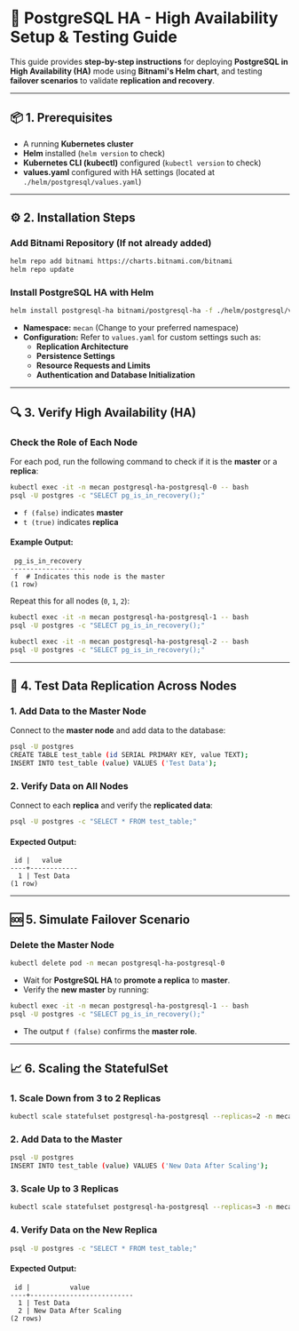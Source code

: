 # 🚀 PostgreSQL HA - High Availability Setup & Testing Guide

This guide provides **step-by-step instructions** for deploying **PostgreSQL in High Availability (HA)** mode using **Bitnami's Helm chart**, and testing **failover scenarios** to validate **replication and recovery**.

---

## 📦 **1. Prerequisites**

- A running **Kubernetes cluster**
- **Helm** installed (`helm version` to check)
- **Kubernetes CLI (kubectl)** configured (`kubectl version` to check)
- **values.yaml** configured with HA settings (located at `./helm/postgresql/values.yaml`)

---

## ⚙️ **2. Installation Steps**

### **Add Bitnami Repository (If not already added)**

```sh
helm repo add bitnami https://charts.bitnami.com/bitnami
helm repo update
```

### **Install PostgreSQL HA with Helm**

```sh
helm install postgresql-ha bitnami/postgresql-ha -f ./helm/postgresql/values.yaml -n mecan
```

- **Namespace:** `mecan` (Change to your preferred namespace)
- **Configuration:** Refer to `values.yaml` for custom settings such as:
  - **Replication Architecture**
  - **Persistence Settings**
  - **Resource Requests and Limits**
  - **Authentication and Database Initialization**

---

## 🔍 **3. Verify High Availability (HA)**

### **Check the Role of Each Node**

For each pod, run the following command to check if it is the **master** or a **replica**:

```sh
kubectl exec -it -n mecan postgresql-ha-postgresql-0 -- bash
psql -U postgres -c "SELECT pg_is_in_recovery();"
```

- `f (false)` indicates **master**
- `t (true)` indicates **replica**

#### **Example Output:**

```plaintext
 pg_is_in_recovery 
-------------------
 f  # Indicates this node is the master
(1 row)
```

Repeat this for all nodes (`0`, `1`, `2`):

```sh
kubectl exec -it -n mecan postgresql-ha-postgresql-1 -- bash
psql -U postgres -c "SELECT pg_is_in_recovery();"

kubectl exec -it -n mecan postgresql-ha-postgresql-2 -- bash
psql -U postgres -c "SELECT pg_is_in_recovery();"
```

---

## 🧪 **4. Test Data Replication Across Nodes**

### **1. Add Data to the Master Node**

Connect to the **master node** and add data to the database:

```sh
psql -U postgres
CREATE TABLE test_table (id SERIAL PRIMARY KEY, value TEXT);
INSERT INTO test_table (value) VALUES ('Test Data');
```

### **2. Verify Data on All Nodes**

Connect to each **replica** and verify the **replicated data**:

```sh
psql -U postgres -c "SELECT * FROM test_table;"
```

#### **Expected Output:**

```plaintext
 id |   value   
----+------------
  1 | Test Data
(1 row)
```

---

## 🆘 **5. Simulate Failover Scenario**

### **Delete the Master Node**

```sh
kubectl delete pod -n mecan postgresql-ha-postgresql-0
```

- Wait for **PostgreSQL HA** to **promote a replica** to **master**.
- Verify the **new master** by running:

```sh
kubectl exec -it -n mecan postgresql-ha-postgresql-1 -- bash
psql -U postgres -c "SELECT pg_is_in_recovery();"
```

- The output `f (false)` confirms the **master role**.

---

## 📈 **6. Scaling the StatefulSet**

### **1. Scale Down from 3 to 2 Replicas**

```sh
kubectl scale statefulset postgresql-ha-postgresql --replicas=2 -n mecan
```

### **2. Add Data to the Master**

```sh
psql -U postgres
INSERT INTO test_table (value) VALUES ('New Data After Scaling');
```

### **3. Scale Up to 3 Replicas**

```sh
kubectl scale statefulset postgresql-ha-postgresql --replicas=3 -n mecan
```

### **4. Verify Data on the New Replica**

```sh
psql -U postgres -c "SELECT * FROM test_table;"
```

#### **Expected Output:**

```plaintext
 id |          value          
----+--------------------------
  1 | Test Data
  2 | New Data After Scaling
(2 rows)
```